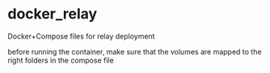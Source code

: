 # docker_relay
Docker+Compose files for relay deployment

before running the container, make sure that the volumes are mapped to the right folders in the compose file
